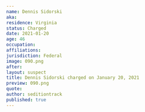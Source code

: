 ```yaml
---
name: Dennis Sidorski
aka:
residence: Virginia
status: Charged
date: 2021-01-20
age: 46
occupation:
affiliations:
jurisdiction: Federal
image: 090.png
after:
layout: suspect
title: Dennis Sidorski charged on January 20, 2021
preview: 090.png
quote:
author: seditiontrack
published: true
---
```


